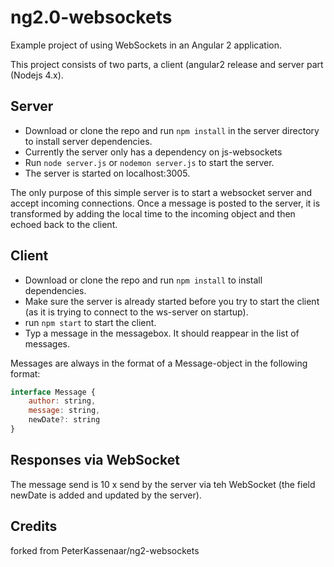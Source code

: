 # ng2.0-websockets
Example project of using WebSockets in an Angular 2 application.

This project consists of two parts, a client (angular2 release and server part (Nodejs 4.x).

## Server
- Download or clone the repo and run `npm install` in the server directory to install server dependencies.
- Currently the server only has a dependency on js-websockets
- Run `node server.js` or `nodemon server.js` to start the server.
- The server is started on localhost:3005.

The only purpose of this simple server is to start a websocket server and accept incoming connections. Once a message is posted to the server, it is transformed by adding the local time to the incoming object and then echoed back to the client. 

## Client
- Download or clone the repo and run `npm install` to install dependencies.
- Make sure the server is already started before you try to start the client (as it is trying to connect to the ws-server on startup).
- run `npm start` to start the client.
- Typ a message in the messagebox. It should reappear in the list of messages.

Messages are always in the format of a Message-object in the following format:
```javascript
interface Message {
	author: string,
	message: string,
	newDate?: string
}
```
## Responses via WebSocket
The message send is 10 x send by the server via teh WebSocket (the field newDate is added and updated by the server).

## Credits
forked from PeterKassenaar/ng2-websockets
